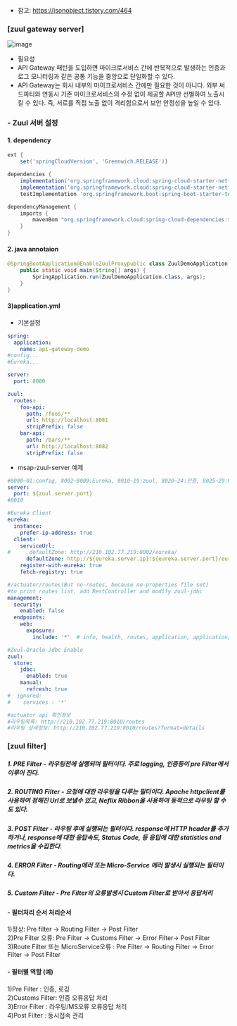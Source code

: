 - 참고:  https://jsonobject.tistory.com/464


### [zuul gateway server]

![image](https://user-images.githubusercontent.com/45334819/60981599-9c465e00-a371-11e9-9af1-d140273efe52.png)

- 필요성
 - API Gateway 패턴을 도입하면 마이크로서비스 간에 반복적으로 발생하는 인증과 로그 모니터링과 같은 공통 기능을 중앙으로 단일화할 수 있다.
 - API Gateway는 회사 내부의 마이크로서비스 간에만 필요한 것이 아니다. 외부 써드파티와 연동시 기존 마이크로서비스의 수정 없이 제공할 API만 선별하여 노출시킬 수 있다. 즉, 서로를 직접 노출 없이 격리함으로서 보안 안정성을 높일 수 있다.

### - Zuul 서버 설정

#### 1. dependency
```groovy
ext {
    set('springCloudVersion', 'Greenwich.RELEASE')}

dependencies {
    implementation('org.springframework.cloud:spring-cloud-starter-netflix-zuul')
    implementation('org.springframework.cloud:spring-cloud-starter-netflix-ribbon')
    testImplementation 'org.springframework.boot:spring-boot-starter-test'}

dependencyManagement {
    imports {
        mavenBom "org.springframework.cloud:spring-cloud-dependencies:${springCloudVersion}"
    }
}
```

#### 2. java annotaion
```java
@SpringBootApplication@EnableZuulProxypublic class ZuulDemoApplication {
    public static void main(String[] args) {
        SpringApplication.run(ZuulDemoApplication.class, args);
    }
}
````

#### 3)application.yml 
- 기본설정
``` yml
spring:
  application:
    name: api-gateway-demo
#config...
#Eureka...

server:
  port: 8080

zuul:
  routes:
    foo-api:
      path: /foos/**
      url: http://localhost:8081
      stripPrefix: false
    bar-api:
      path: /bars/**
      url: http://localhost:8082
      stripPrefix: false
```

- msap-zuul-server 예제
``` yml
#8000~01:config, 8002~8009:Eureka, 8010~19:zuul, 8020~24:인증, 8025~29:Redis, 8100~:ms
server:
  port: ${zuul.server.port}
#8010

#Eureka Client   
eureka:
  instance:
    prefer-ip-address: true
  client:
    serviceUrl:
#      defaultZone: http://210.102.77.219:8002/eureka/
      defaultZone: http://${eureka.server.ip}:${eureka.server.port}/eureka/
    register-with-eureka: true
    fetch-registry: true

#/actuator/routes(But no-routes, because no-properties file set)
#to print routes list, add RestController and modify zuul-jdbc
management:
  security:
    enabled: false
  endpoints:
    web:
      exposure:
        include: '*'  # info, health, routes, application, application/routes, actuator/refresh

#Zuul-Oracle-Jdbc Enable
zuul:
  store:
    jdbc:
      enabled: true
    manual:
      refresh: true
#  ignored:
#    services : '*'

#actuator api 확인정보
#라우팅목록: http://210.102.77.219:8010/routes
#라우팅 상세정보: http://210.102.77.219:8010/routes?format=details
```

### [zuul filter]

##### 1. PRE Filter - 라우팅전에 실행되며 필터이다. 주로 logging, 인증등이 pre Filter에서 이루어 진다.  
##### 2. ROUTING Filter - 요청에 대한 라우팅을 다루는 필터이다. Apache httpclient를 사용하여 정해진 Url로 보낼수 있고, Neflix Ribbon을 사용하여 동적으로 라우팅 할 수도 있다.  
##### 3. POST Filter - 라우팅 후에 실행되는 필터이다. response에 HTTP header를 추가하거나, response에 대한 응답속도, Status Code, 등 응답에 대한 statistics and metrics을 수집한다.  
##### 4. ERROR Filter - Routing에러 또는 Micro-Service 에러 발생시 실행되는 필터이다.  
##### 5. Custom Filter - Pre Filter의 오류발생시 Custom Filter로 받아서 응답처리  

#### - 필터처리 순서 처리순서
1)정상: Pre filter -> Routing Filter -> Post Filter  
2)Pre Filter 오류: Pre Filter -> Customs Filter -> Error Filter-> Post Filter  
3)Route Filter 또는 MicroService오류 : Pre Filter -> Routing Filter -> Error Filter -> Post Filter  


#### - 필터별 역할 (예)
1)Pre Filter         : 인증, 로깅  
2)Customs Filter: 인증 오류응답 처리   
3)Error Filter      :  라우팅/MS오류 오류응답 처리  
4)Post Filter       : 동시접속 관리  
